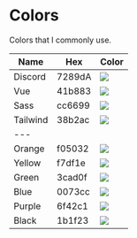 # Colors

Colors that I commonly use.

| Name     | Hex    | Color                                          |
|----------|--------|------------------------------------------------|
| Discord  | 7289dA | ![](https://img.shields.io/badge/Color-7289dA) |
| Vue      | 41b883 | ![](https://img.shields.io/badge/Color-41b883) |
| Sass     | cc6699 | ![](https://img.shields.io/badge/Color-cc6699) |
| Tailwind | 38b2ac | ![](https://img.shields.io/badge/Color-38b2ac) |
| ---      |        |                                                |
| Orange   | f05032 | ![](https://img.shields.io/badge/Color-f05032) |
| Yellow   | f7df1e | ![](https://img.shields.io/badge/Color-f7df1e) |
| Green    | 3cad0f | ![](https://img.shields.io/badge/Color-3cad0f) |
| Blue     | 0073cc | ![](https://img.shields.io/badge/Color-0073cc) |
| Purple   | 6f42c1 | ![](https://img.shields.io/badge/Color-6f42c1) |
| Black    | 1b1f23 | ![](https://img.shields.io/badge/Color-1b1f23) |
